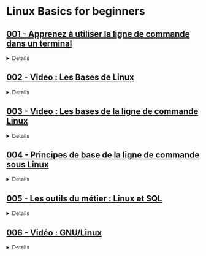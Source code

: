 # **Linux Basics for beginners**

## [001 - Apprenez à utiliser la ligne de commande dans un terminal](https://openclassrooms.com/fr/courses/6173491-apprenez-a-utiliser-la-ligne-de-commande-dans-un-terminal)

<details>
  <summary>Details</summary>
  	
<h3><strong>Partie 1 : Découvrez les bases du Terminal</strong></h3>
<ol>
  <li>Découvrez le terminal</li>
  <li>Utilisez votre première commande</li>
  <li>Naviguez dans le système</li>
</ol>
<strong>Quiz : Testez vos connaissances sur le terminal</strong>

<h3><strong>Partie 2 : Manipulez des fichiers avec un terminal</strong></h3>
<ol>
  <li>Créez vos fichiers et vos dossiers</li>
  <li>Manipulez des éléments sur votre ordinateur</li>
  <li>Allez plus loin avec de nouvelles commandes</li>
  <li>Faites le bilan</li>
</ol>

</details>

## [002 - **Video** : Les Bases de Linux](https://www.youtube.com/watch?v=dCL3IwQaNN8&pp=ygUOQmFzZXMgZGUgbGludXg%3D)

<details>
  <summary>Details</summary>
  Details
</details>

## [003 - **Video** : Les bases de la ligne de commande Linux](https://www.youtube.com/watch?v=ngcmXzy8vaI&pp=ygUOQmFzZXMgZGUgbGludXg%3D)

<details>
  <summary>Details</summary>
  Details
</details>

## [004 - Principes de base de la ligne de commande sous Linux](https://www.coursera.org/projects/principes-de-base-de-la-ligne-de-commande-sous-linux)

<details>
  <summary>Details</summary>
  <ol>
  <li>Début amusant avec Linux</li>
  <li>MAN la commande Linux la plus importante</li>
  <li>Exploration de SUDO</li>
  <li>Navigation et gestion des fichiers</li>
  <li>Création et affichage de fichiers</li>
  <li>Plus d'options avec Linux</li>
</ol>
</details>

## [005 - Les outils du métier : Linux et SQL](https://www.coursera.org/learn/les-outils-du-metier-linux-et-sql)

<details>
  <summary>Details</summary>
  Details
</details>

## [006 - **Vidéo** : GNU/Linux](https://youtu.be/py1E14pXfAM?si=wYvOlPeOXS2bD_nm)

<details>
  <summary>Details</summary>
  Details
</details>